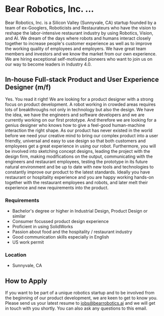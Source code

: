 # Bear Robotics, Inc. ...

Bear Robotics, Inc. is a Silicon Valley (Sunnyvale, CA) startup founded by a team of ex-Googlers, Roboticists and Restaurateurs who have the vision  to reshape the labor-intensive restaurant industry by using Robotics, Vision, and AI. We dream of the days where robots and humans interact closely together to increase people's customer experience as well as to improve the working quality of employees and employers.
We have great team members and investors and we know the market from our own experience. We are hiring exceptional self-motivated pioneers who want to join us on our way to become leaders in Industry 4.0.

## In-house Full-stack Product and User Experience Designer (m/f)
Yes. You read it right! We are looking for a product designer with a strong focus on product development. A robot working in crowded areas requires lots of breakthroughs not only in technology but also the design. We have the idea, we have the engineers and software developers and we are currently working on our first prototype. And therefore we are looking for a genius designer who knows how to give a feel-good human-machine interaction the right shape. As our product has never existed in the world before we need your creative mind to bring our complex product into a user friendly, universal and easy to use design so that both customers and employees get a great experience in using our robot. 
Furthermore, you will be involved into sketching concept designs, leading the project with the design firm, making modifications on the output, communicating with the engineers and restaurant employees, testing the prototype in its future natural environment and be up to date with new tools and technologies to constantly improve our product to the latest standards. 
Ideally you have restaurant or hospitality experience and you are happy working hands-on together with the restaurant employees and robots, and later melt their experience and new requirements into the product. 

### Requirements
* Bachelor's degree or higher in Industrial Design, Product Design or similar 
* Consumer focussed product design experience
* Proficient in using SolidWorks
* Passion about food and the hospitality / restaurant industry
* Good communication skills especially in English
* US work permit

### Location
* Sunnyvale, CA

## How to Apply
If you want to be part of a unique robotics startup and to be involved from the beginning of our product development, we are keen to get to know you. Please send us your latest resume to jobs@bearrobotics.ai and we will get in touch with you shortly. 
You can also ask any questions to this email.
